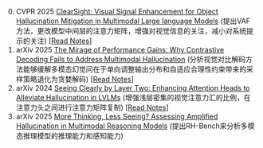 0. CVPR 2025 [ClearSight: Visual Signal Enhancement for Object Hallucination Mitigation in Multimodal Large language Models](https://arxiv.org/abs/2503.13107) (提出VAF方法，更改模型中间层的注意力矩阵，增强对视觉信息的关注，减小对系统提示的关注) [[Read Notes](https://zhuanlan.zhihu.com/p/1921172480497779933)]
1. arXiv 2025 [The Mirage of Performance Gains: Why Contrastive Decoding Fails to Address Multimodal Hallucination](https://arxiv.org/abs/2504.10020) (分析视觉对比解码方法能够缓解多模态幻觉问在于单向调整输出分布和自适应合理性约束带来的采样策略退化为贪婪解码) [[Read Notes](https://zhuanlan.zhihu.com/p/1921864931495637319)]
2. arXiv 2024 [Seeing Clearly by Layer Two: Enhancing Attention Heads to Alleviate Hallucination in LVLMs](https://arxiv.org/abs/2411.09968) (增强浅层密集的视觉注意力汇的比例，在注意力头之间进行注意力矩阵复制) [[Read Notes](https://zhuanlan.zhihu.com/p/1923329609581201391)]
3. arXiv 2025 [More Thinking, Less Seeing? Assessing Amplified Hallucination in Multimodal Reasoning Models](https://arxiv.org/abs/2505.21523) (提出RH-Bench来分析多模态推理模型的推理能力和感知能力)
